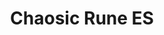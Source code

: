 --- 
title: "Chaosic Rune ES"
publishdate: "2019-2-20T16:48:46+02:00"
src: "https://365manga.net/manga/chaosic-rune-es"
image: "https://data.365manga.net/images/thumbnails/30486-chaosic-rune-es.jpg"
description: " Mutsumi Akira and Nana Negaro are Dragon Society Cardbearers investigating a string of murders in a neighborhood and during the battle they meet Guran Douma a.k.a the Mad Hand's White Dragon, Pylon, in his search for the 'Rainbow Death Stanza' group. The exciting sequel to Chaosic Rune!"
---